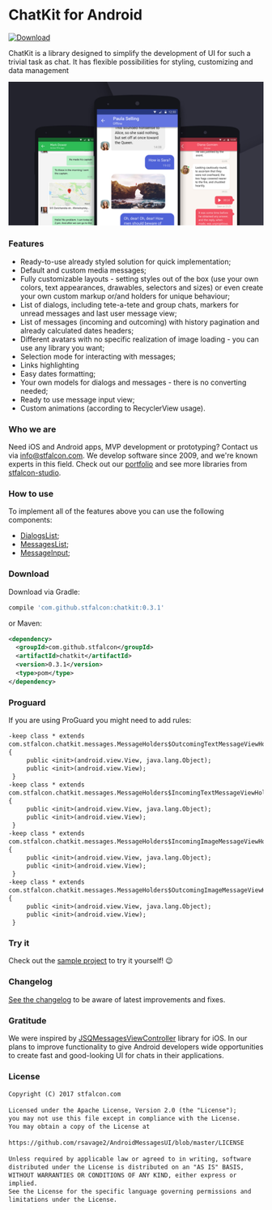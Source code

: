 # ChatKit for Android

[ ![Download](https://api.bintray.com/packages/troy379/maven/ChatKit/images/download.svg) ](https://bintray.com/troy379/maven/ChatKit/_latestVersion)

ChatKit is a library designed to simplify the development of UI for such a trivial task as chat. It has flexible possibilities for styling, customizing and data management

<p align="center">
<img src="images/HEADER.jpg">
</p>

### Features

* Ready-to-use already styled solution for quick implementation;
* Default and custom media messages;
* Fully customizable layouts - setting styles out of the box (use your own colors, text appearances, drawables, selectors and sizes) or even create your own custom markup or/and holders for unique behaviour;
* List of dialogs, including tete-a-tete and group chats, markers for unread messages and last user message view;
* List of messages (incoming and outcoming) with history pagination and already calculated dates headers;
* Different avatars with no specific realization of image loading - you can use any library you want;
* Selection mode for interacting with messages;
* Links highlighting
* Easy dates formatting;
* Your own models for dialogs and messages - there is no converting needed;
* Ready to use message input view;
* Custom animations (according to RecyclerView usage).

### Who we are
Need iOS and Android apps, MVP development or prototyping? Contact us via info@stfalcon.com. We develop software since 2009, and we're known experts in this field. Check out our [portfolio](https://stfalcon.com/en/portfolio) and see more libraries from [stfalcon-studio](https://stfalcon-studio.github.io/).

### How to use

To implement all of the features above you can use the following components:

* [DialogsList](docs/COMPONENT_DIALOGS_LIST.MD);
* [MessagesList](docs/COMPONENT_MESSAGES_LIST.md);
* [MessageInput](docs/COMPONENT_MESSAGE_INPUT.MD);


### Download

Download via Gradle:
```gradle
compile 'com.github.stfalcon:chatkit:0.3.1'
```

or Maven:
```xml
<dependency>
  <groupId>com.github.stfalcon</groupId>
  <artifactId>chatkit</artifactId>
  <version>0.3.1</version>
  <type>pom</type>
</dependency>
```

### Proguard
If you are using ProGuard you might need to add rules:
```
-keep class * extends com.stfalcon.chatkit.messages.MessageHolders$OutcomingTextMessageViewHolder {
     public <init>(android.view.View, java.lang.Object);
     public <init>(android.view.View);
 }
-keep class * extends com.stfalcon.chatkit.messages.MessageHolders$IncomingTextMessageViewHolder {
     public <init>(android.view.View, java.lang.Object);
     public <init>(android.view.View);
 }
-keep class * extends com.stfalcon.chatkit.messages.MessageHolders$IncomingImageMessageViewHolder {
     public <init>(android.view.View, java.lang.Object);
     public <init>(android.view.View);
 }
-keep class * extends com.stfalcon.chatkit.messages.MessageHolders$OutcomingImageMessageViewHolder {
     public <init>(android.view.View, java.lang.Object);
     public <init>(android.view.View);
 }
```

### Try it

Check out the [sample project](/sample/src/main) to try it yourself! :wink:

### Changelog
[See the changelog](docs/CHANGELOG.md) to be aware of latest improvements and fixes.

### Gratitude

We were inspired by [JSQMessagesViewController](https://github.com/jessesquires/JSQMessagesViewController) library for iOS. In our plans to improve functionality to give Android developers wide opportunities to create fast and good-looking UI for chats in their applications.


### License

```
Copyright (C) 2017 stfalcon.com

Licensed under the Apache License, Version 2.0 (the "License");
you may not use this file except in compliance with the License.
You may obtain a copy of the License at

https://github.com/rsavage2/AndroidMessagesUI/blob/master/LICENSE

Unless required by applicable law or agreed to in writing, software
distributed under the License is distributed on an "AS IS" BASIS,
WITHOUT WARRANTIES OR CONDITIONS OF ANY KIND, either express or implied.
See the License for the specific language governing permissions and
limitations under the License.

```
